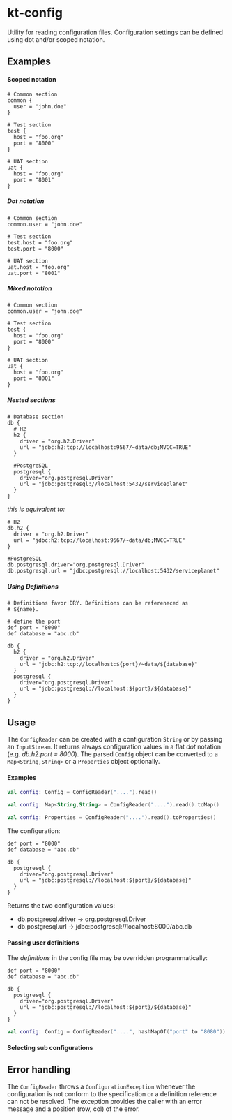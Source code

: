 kt-config
=========

Utility for reading configuration files. Configuration settings can be defined using dot and/or scoped notation.


## Examples


#### Scoped notation

```
# Common section
common {
  user = "john.doe"
}

# Test section
test {
  host = "foo.org"
  port = "8000"
}

# UAT section
uat {
  host = "foo.org"
  port = "8001"
}
```

##### Dot notation

```
# Common section
common.user = "john.doe"

# Test section
test.host = "foo.org"
test.port = "8000"

# UAT section
uat.host = "foo.org"
uat.port = "8001"
```

##### Mixed notation

```
# Common section
common.user = "john.doe"

# Test section
test {
  host = "foo.org"
  port = "8000"
}

# UAT section
uat {
  host = "foo.org"
  port = "8001"
}
```

##### Nested sections

```
# Database section
db {
  # H2
  h2 {
    driver = "org.h2.Driver"
    url = "jdbc:h2:tcp://localhost:9567/~data/db;MVCC=TRUE"
  }
  
  #PostgreSQL
  postgresql {
    driver="org.postgresql.Driver"
    url = "jdbc:postgresql://localhost:5432/serviceplanet"
  }
}
```

_this is equivalent to:_

```
# H2
db.h2 {
  driver = "org.h2.Driver"
  url = "jdbc:h2:tcp://localhost:9567/~data/db;MVCC=TRUE"
}

#PostgreSQL
db.postgresql.driver="org.postgresql.Driver"
db.postgresql.url = "jdbc:postgresql://localhost:5432/serviceplanet"
```

##### Using Definitions

```
# Definitions favor DRY. Definitions can be refereneced as
# ${name}.

# define the port
def port = "8000"
def database = "abc.db"

db {
  h2 {
    driver = "org.h2.Driver"
    url = "jdbc:h2:tcp://localhost:${port}/~data/${database}"
  }
  postgresql {
    driver="org.postgresql.Driver"
    url = "jdbc:postgresql://localhost:${port}/${database}"
  }
}
```


## Usage

The `ConfigReader` can be created with a configuration `String` or by
passing an `InputStream`. It returns always configuration values in
a flat _dot_ notation (e.g. _db.h2.port = 8000_). The parsed `Config` 
object can be converted to a `Map<String,String>` or a `Properties` 
object optionally.

#### Examples
```kotlin
val config: Config = ConfigReader("....").read()
```

```kotlin
val config: Map<String,String> = ConfigReader("....").read().toMap()
```

```kotlin
val config: Properties = ConfigReader("....").read().toProperties()
```

The configuration:
```
def port = "8000"
def database = "abc.db"

db {
  postgresql {
    driver="org.postgresql.Driver"
    url = "jdbc:postgresql://localhost:${port}/${database}"
  }
}
```

Returns the two configuration values:

- db.postgresql.driver -> org.postgresql.Driver
- db.postgresql.url -> jdbc:postgresql://localhost:8000/abc.db


#### Passing user definitions

The _definitions_ in the config file may be overridden 
programmatically:

```
def port = "8000"
def database = "abc.db"

db {
  postgresql {
    driver="org.postgresql.Driver"
    url = "jdbc:postgresql://localhost:${port}/${database}"
  }
}
```

```kotlin
val config: Config = ConfigReader("....", hashMapOf("port" to "8080")).read()
```

#### Selecting sub configurations



## Error handling

The `ConfigReader` throws a `ConfigurationException` whenever 
the configuration is not conform to the specification or a definition
reference can not be resolved. The exception provides the caller 
with an error message and a position (row, col) of the error. 